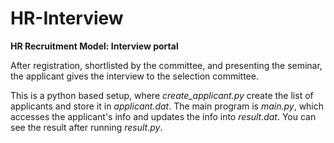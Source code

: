 # HR-Interview
**HR Recruitment Model: Interview portal**

After registration, shortlisted by the committee, and presenting the seminar, the applicant gives the interview to the selection committee.

This is a python based setup, where *create_applicant.py* create the list of applicants and store it in *applicant.dat*. The main program is *main.py*, which accesses the applicant's info and updates the info into *result.dat*.  You can see the result after running *result.py*.


